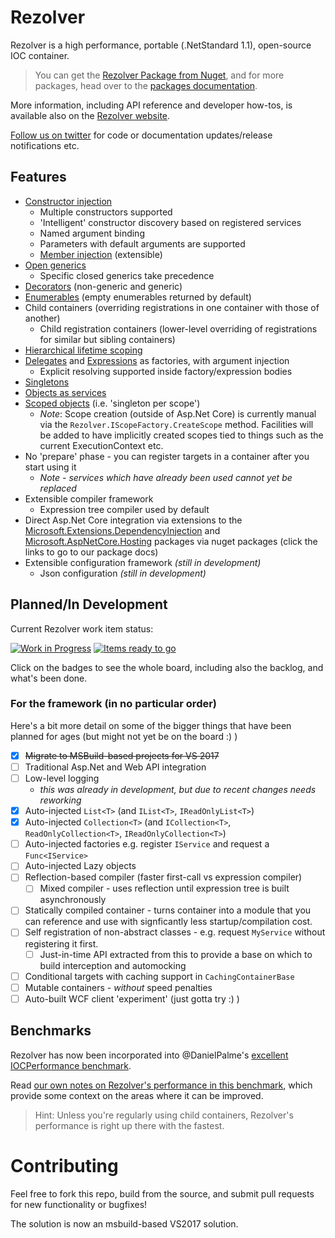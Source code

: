Rezolver
========

Rezolver is a high performance, portable (.NetStandard 1.1), open-source IOC container.

> You can get the [Rezolver Package from Nuget](https://www.nuget.org/packages/Rezolver/), and for more 
> packages, head over to the [packages documentation](http://rezolver.co.uk/developers/docs/nuget-packages/index.html).

More information, including API reference and developer how-tos, is available also on the
[Rezolver website](http://rezolver.co.uk).

[Follow us on twitter](https://twitter.com/RezolverIOC) for code or documentation updates/release notifications etc.

## Features

- [Constructor injection](http://rezolver.co.uk/developers/docs/constructor-injection/index.html)
  - Multiple constructors supported
  - 'Intelligent' constructor discovery based on registered services
  - Named argument binding
  - Parameters with default arguments are supported
  - [Member injection](http://rezolver.co.uk/developers/docs/constructor-injection/member-binding.html) (extensible)
- [Open generics](http://rezolver.co.uk/developers/docs/constructor-injection/generics.html) 
  - Specific closed generics take precedence
- [Decorators](http://rezolver.co.uk/developers/docs/decorators.html) (non-generic and generic)
- [Enumerables](http://rezolver.co.uk/developers/docs/enumerables.html) (empty enumerables returned by default)
- Child containers (overriding registrations in one container with those of another)
  - Child registration containers (lower-level overriding of registrations for similar but sibling containers)
- [Hierarchical lifetime scoping](http://rezolver.co.uk/developers/docs/lifetimes/container-scopes.html)
- [Delegates](http://rezolver.co.uk/developers/docs/delegates.html) and [Expressions](http://rezolver.co.uk/developers/docs/expressions.html) as factories, with argument injection
  - Explicit resolving supported inside factory/expression bodies
- [Singletons](http://rezolver.co.uk/developers/docs/lifetimes/singleton.html)
- [Objects as services](http://rezolver.co.uk/developers/docs/objects.html)
- [Scoped objects](http://rezolver.co.uk/developers/docs/lifetimes/scoped.html) (i.e. 'singleton per scope')
  - *Note*: Scope creation (outside of Asp.Net Core) is currently manual via the `Rezolver.IScopeFactory.CreateScope` method.  Facilities will be added
to have implicitly created scopes tied to things such as the current ExecutionContext etc.
- No 'prepare' phase - you can register targets in a container after you start using it
  - *Note - services which have already been used cannot yet be replaced*
- Extensible compiler framework
  - Expression tree compiler used by default
- Direct Asp.Net Core integration via extensions to the [Microsoft.Extensions.DependencyInjection](http://rezolver.co.uk/developers/docs/nuget-packages/rezolver.microsoft.extensions.dependencyinjection.html) 
and [Microsoft.AspNetCore.Hosting](http://rezolver.co.uk/developers/docs/nuget-packages/rezolver.microsoft.aspnetcore.hosting.html) packages via nuget packages (click the links to go to our package docs)
- Extensible configuration framework *(still in development)*
  - Json configuration *(still in development)*

## Planned/In Development 

Current Rezolver work item status:

[![Work in Progress](https://badge.waffle.io/ZolutionSoftware/Rezolver.png?label=in%20progress&title=In%20Progress)](http://waffle.io/ZolutionSoftware/Rezolver) 
[![Items ready to go](https://badge.waffle.io/ZolutionSoftware/Rezolver.png?label=ready&title=Ready)](http://waffle.io/ZolutionSoftware/Rezolver)

Click on the badges to see the whole board, including also the backlog, and what's been done.

### For the framework (in no particular order)

Here's a bit more detail on some of the bigger things that have been planned for ages (but might not yet be on the board :) )

- [x] <strike>Migrate to MSBuild-based projects for VS 2017</strike>
- [ ] Traditional Asp.Net and Web API integration
- [ ] Low-level logging
  - *this was already in development, but due to recent changes needs reworking*
- [x] Auto-injected `List<T>` (and `IList<T>`, `IReadOnlyList<T>`)
- [x] Auto-injected `Collection<T>` (and `ICollection<T>`, `ReadOnlyCollection<T>`, `IReadOnlyCollection<T>`)
- [ ] Auto-injected factories e.g. register `IService` and request a `Func<IService>`
- [ ] Auto-injected Lazy objects
- [ ] Reflection-based compiler (faster first-call vs expression compiler)
  - [ ] Mixed compiler - uses reflection until expression tree is built asynchronously
- [ ] Statically compiled container - turns container into a module that you can reference
and use with signficantly less startup/compilation cost.
- [ ] Self registration of non-abstract classes - e.g. request `MyService` without registering it
first.
  - [ ] Just-in-time API extracted from this to provide a base on which to build interception and automocking
- [ ] Conditional targets with caching support in `CachingContainerBase`
- [ ] Mutable containers - *without* speed penalties
- [ ] Auto-built WCF client 'experiment' (just gotta try :) )

## Benchmarks

Rezolver has now been incorporated into @DanielPalme's [excellent IOCPerformance benchmark](http://www.palmmedia.de/Blog/2011/8/30/ioc-container-benchmark-performance-comparison).

Read [our own notes on Rezolver's performance in this benchmark](http://rezolver.co.uk/developers/docs/benchmarks.html), which provide some context on the areas where it can be improved.

> Hint: Unless you're regularly using child containers, Rezolver's performance is right up there with the fastest.

# Contributing

Feel free to fork this repo, build from the source, and submit pull requests for new functionality or bugfixes!

The solution is now an msbuild-based VS2017 solution.
